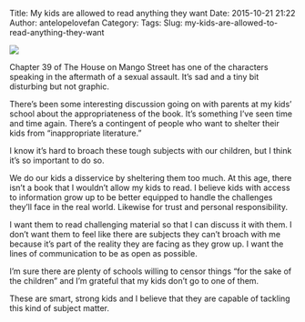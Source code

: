Title: My kids are allowed to read anything they want
Date: 2015-10-21 21:22
Author: antelopelovefan
Category: 
Tags: 
Slug: my-kids-are-allowed-to-read-anything-they-want

<img src="https://cdn-images-1.medium.com/max/800/1*5SM-Tqts3RKK5ikb_Njk8A.jpeg"  />

Chapter 39 of The House on Mango Street has one of the characters speaking in the aftermath of a sexual assault. It’s sad and a tiny bit disturbing but not graphic.

There’s been some interesting discussion going on with parents at my kids’ school about the appropriateness of the book. It’s something I’ve seen time and time again. There’s a contingent of people who want to shelter their kids from “inappropriate literature.”

I know it’s hard to broach these tough subjects with our children, but I think it’s so important to do so.

We do our kids a disservice by sheltering them too much. At this age, there isn’t a book that I wouldn’t allow my kids to read. I believe kids with access to information grow up to be better equipped to handle the challenges they’ll face in the real world. Likewise for trust and personal responsibility.

I want them to read challenging material so that I can discuss it with them. I don’t want them to feel like there are subjects they can’t broach with me because it’s part of the reality they are facing as they grow up. I want the lines of communication to be as open as possible.

I’m sure there are plenty of schools willing to censor things “for the sake of the children” and I’m grateful that my kids don’t go to one of them.

These are smart, strong kids and I believe that they are capable of tackling this kind of subject matter.

